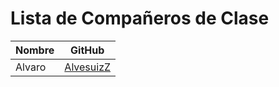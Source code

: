 
# Lista de Compañeros de Clase

| Nombre           | GitHub                        |
|------------------|-------------------------------|
| Alvaro            | [AlvesuizZ](https://github.com/AlvesuizZ) |
